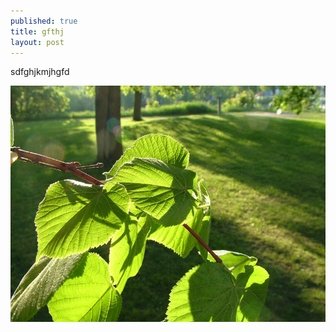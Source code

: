 ```yaml
---
published: true
title: gfthj
layout: post
---
```

sdfghjkmjhgfd

![](qpenmpr4tux4dm8nxv9x.jpg)